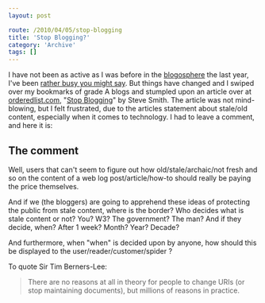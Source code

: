 ```yaml
---
layout: post

route: /2010/04/05/stop-blogging
title: 'Stop Blogging?'
category: 'Archive'
tags: []
---
```


I have not been as active as I was before in the
<a class="ph" target="_blank" rel="noopener noreferrer" href="http://en.wikipedia.org/wiki/Blogosphere">blogosphere</a>
the last year, I've been
<a class="ph" target="_blank" rel="noopener noreferrer" href="http://phun-ky.net/2010/03/back-in-business">rather
busy you might say</a>. But things have changed and I swiped over my bookmarks
of grade A blogs and stumpled upon an article over at
<a class="ph" target="_blank" rel="noopener noreferrer" href="http://orderedlist.com">orderedlist.com</a>,
"<a class="ph" target="_blank" rel="noopener noreferrer" href="http://orderedlist.com/our-writing/blog/articles/stop-blogging/">Stop
Blogging</a>" by Steve Smith. The article was not mind-blowing, but I felt
frustrated, due to the articles statement about stale/old content, especially
when it comes to technology. I had to leave a comment, and here it is:

## The comment

Well, users that can't seem to figure out how old/stale/archaic/not fresh and so
on the content of a web log post/article/how-to should really be paying the
price themselves.

And if we (the bloggers) are going to apprehend these ideas of protecting the
public from stale content, where is the border? Who decides what is stale
content or not? You? W3? The government? The man? And if they decide, when?
After 1 week? Month? Year? Decade?

And furthermore, when "when" is decided upon by anyone, how should this be
displayed to the user/reader/customer/spider ?

To quote Sir Tim Berners-Lee:

> There are no reasons at all in theory for people to change URIs (or stop
> maintaining documents), but millions of reasons in practice.
